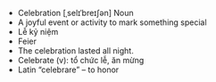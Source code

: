 - Celebration	[ˌselɪˈbreɪʃən]	Noun  
- A joyful event or activity to mark something special  
- Lễ kỷ niệm  
- Feier  
- The celebration lasted all night.  
- Celebrate (v): tổ chức lễ, ăn mừng  
- Latin “celebrare” – to honor